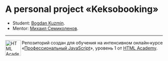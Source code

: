 # A personal project «Keksobooking»

* Student: [Bogdan Kuzmin](https://up.htmlacademy.ru/javascript/20/user/582427).
* Mentor: [Михаил Семиколенов](https://htmlacademy.ru/profile/id19706).

---

<a href="https://htmlacademy.ru/intensive/javascript"><img align="left" width="50" height="50" alt="HTML Academy" src="https://up.htmlacademy.ru/static/img/intensive/javascript/logo-for-github-2.png"></a>

Репозиторий создан для обучения на интенсивном онлайн‑курсе «[Профессиональный JavaScript](https://htmlacademy.ru/intensive/javascript)», уровень 1 от [HTML Academy](https://htmlacademy.ru).

[travis-image]: https://travis-ci.com/htmlacademy-javascript/582427-keksobooking-20.svg?branch=master
[travis-url]: https://travis-ci.com/htmlacademy-javascript/582427-keksobooking-20
